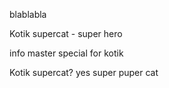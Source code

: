 blablabla

Kotik supercat - super hero


info master special for kotik

Kotik supercat? yes super puper cat

